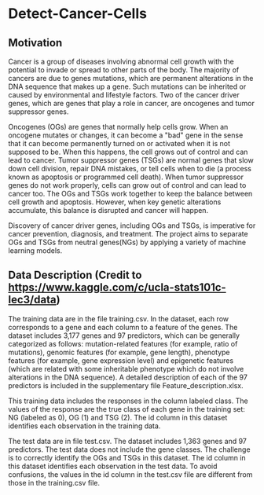 # Detect-Cancer-Cells

## Motivation

Cancer is a group of diseases involving abnormal cell growth with the potential to invade or spread to other parts of the body. The majority of cancers are due to genes mutations, which are permanent alterations in the DNA sequence that makes up a gene. Such mutations can be inherited or caused by environmental and lifestyle factors. Two of the cancer driver genes, which are genes that play a role in cancer, are oncogenes and tumor suppressor genes.

Oncogenes (OGs) are genes that normally help cells grow. When an oncogene mutates or changes, it can become a "bad" gene in the sense that it can become permanently turned on or activated when it is not supposed to be. When this happens, the cell grows out of control and can lead to cancer. Tumor suppressor genes (TSGs) are normal genes that slow down cell division, repair DNA mistakes, or tell cells when to die (a process known as apoptosis or programmed cell death). When tumor suppressor genes do not work properly, cells can grow out of control and can lead to cancer too. The OGs and TSGs work together to keep the balance between cell growth and apoptosis. However, when key genetic alterations accumulate, this balance is disrupted and cancer will happen.

Discovery of cancer driver genes, including OGs and TSGs, is imperative for cancer prevention, diagnosis, and treatment. The project aims to separate OGs and TSGs from neutral genes(NGs) by applying a variety of machine learning models.

## Data Description (Credit to https://www.kaggle.com/c/ucla-stats101c-lec3/data)

The training data are in the file training.csv. In the dataset, each row corresponds to a gene and each column to a feature of the genes. The dataset includes 3,177 genes and 97 predictors, which can be generally categorized as follows: mutation-related features (for example, ratio of mutations), genomic features (for example, gene length), phenotype features (for example, gene expression level) and epigenetic features (which are related with some inheritable phenotype which do not involve alterations in the DNA sequence). A detailed description of each of the 97 predictors is included in the supplementary file Feature_description.xlsx.

This training data includes the responses in the column labeled class. The values of the response are the true class of each gene in the training set: NG (labeled as 0), OG (1) and TSG (2). The id column in this dataset identifies each observation in the training data.

The test data are in file test.csv. The dataset includes 1,363 genes and 97 predictors. The test data does not include the gene classes. The challenge is to correctly identify the OGs and TSGs in this dataset. The id column in this dataset identifies each observation in the test data. To avoid confusions, the values in the id column in the test.csv file are different from those in the training.csv file.
